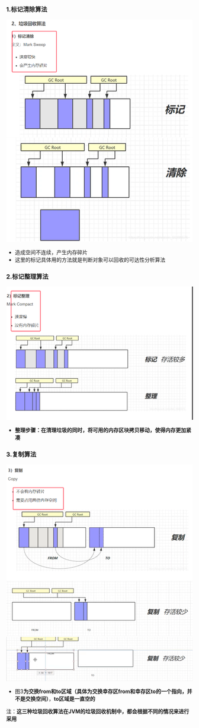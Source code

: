 ### 1.标记清除算法

![](assets/03垃圾回收算法/file-20250422204439275.png)![](assets/03垃圾回收算法/file-20250422204448249.png)
* 造成空间不连续，产生内存碎片
* 这里的标记具体用的方法就是判断对象可以回收的可达性分析算法

### 2.标记整理算法
![](assets/03垃圾回收算法/file-20250422204635221.png)
* **整理步骤：在清理垃圾的同时，将可用的内存区块拷贝移动，使得内存更加紧凑**


### 3.复制算法

![](assets/03垃圾回收算法/file-20250422205019219.png)
![](assets/03垃圾回收算法/file-20250422205005464.png)
![](assets/03垃圾回收算法/file-20250422210950602.png)
* 图3**为交换from和to区域（具体为交换幸存区from和幸存区to的一个指向，并不是交换空间）**，**to区域是一直空的**


注：**这三种垃圾回收算法在JVM的垃圾回收机制中，都会根据不同的情况来进行采用**
